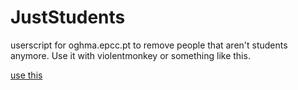 # JustStudents
userscript for oghma.epcc.pt to remove people that aren't students anymore. Use it with violentmonkey or something like this.

[use this](https://greasyfork.org/en/scripts/464433-just-students/code)
